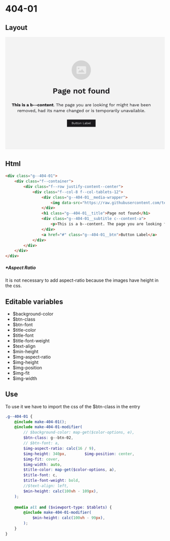 # 404-01

## Layout

![alt text][404-01]

[404-01]: /src/img/global-components/404/404-01.png

## Html

```html
<div class="g--404-01">
    <div class="f--container">
        <div class="f--row justify-content--center">
            <div class="f--col-8 f--col-tablets-12">
                <div class="g--404-01__media-wrapper">
                    <img data-src="https://raw.githubusercontent.com/team-thunderfoot/ui/main/src/img/global-components/rounded-img-placeholder.png" src="/src/img/global-components/placeholder.jpg" alt="alt text" class="g--404-01__media-wrapper__media g--lazy-01">
                </div>
                <h1 class="g--404-01__title">Page not found</h1>
                <div class="g--404-01__subtitle c--content-a">
                    <p>This is a b--content. The page you are looking for might have been removed, had its name changed or is temporarily unavailable.</p>
                </div>
                <a href="#" class="g--404-01__btn">Button Label</a>
            </div>
        </div>
    </div>
</div>
```

##### \*Aspect Ratio

It is not necessary to add aspect-ratio because the images have height in the css.

## Editable variables

- $background-color
- $btn-class
- $btn-font
- $title-color
- $title-font
- $title-font-weight
- $text-align
- $min-height
- $img-aspect-ratio
- $img-height
- $img-position
- $img-fit
- $img-width

## Use

To use it we have to import the css of the $btn-class in the entry

```scss
.g--404-01 {
    @include make-404-01();
    @include make-404-01-modifier(
        // $background-color: map-get($color-options, e),
        $btn-class: g--btn-02,
        // $btn-font: a,
        $img-aspect-ratio: calc(16 / 9),
        $img-height: 340px,        $img-position: center,
        $img-fit: cover,
        $img-width: auto,
        $title-color: map-get($color-options, a),
        $title-font: c,
        $title-font-weight: bold,
        //$text-align: left,
        $min-height: calc(100vh - 109px),
    );

    @media all and ($viewport-type: $tablets) {
        @include make-404-01-modifier(
            $min-height: calc(100vh - 99px),
        );
    }
}
```
